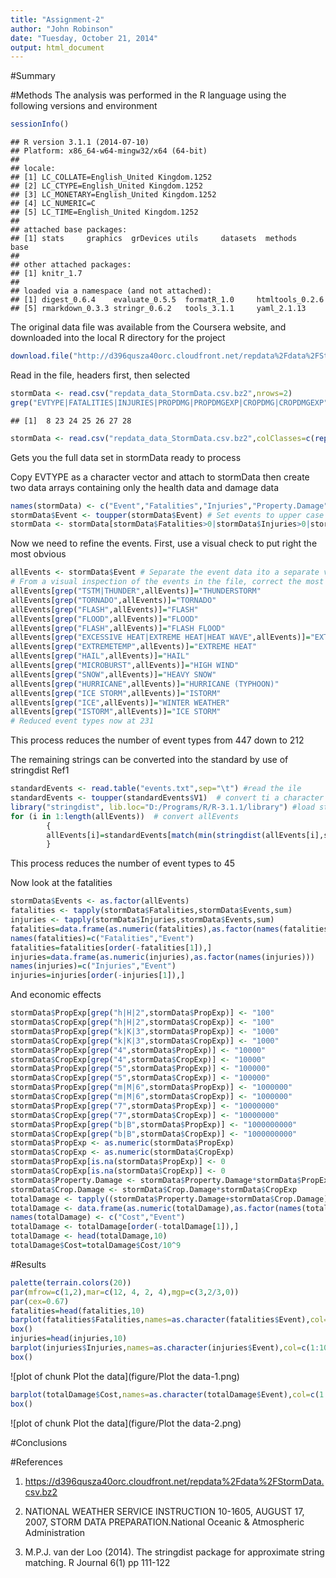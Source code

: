 ```yaml
---
title: "Assignment-2"
author: "John Robinson"
date: "Tuesday, October 21, 2014"
output: html_document
---
```

#Summary

#Methods
The analysis was performed in the R language using the following versions and environment 

```r
sessionInfo()
```

```
## R version 3.1.1 (2014-07-10)
## Platform: x86_64-w64-mingw32/x64 (64-bit)
## 
## locale:
## [1] LC_COLLATE=English_United Kingdom.1252 
## [2] LC_CTYPE=English_United Kingdom.1252   
## [3] LC_MONETARY=English_United Kingdom.1252
## [4] LC_NUMERIC=C                           
## [5] LC_TIME=English_United Kingdom.1252    
## 
## attached base packages:
## [1] stats     graphics  grDevices utils     datasets  methods   base     
## 
## other attached packages:
## [1] knitr_1.7
## 
## loaded via a namespace (and not attached):
## [1] digest_0.6.4    evaluate_0.5.5  formatR_1.0     htmltools_0.2.6
## [5] rmarkdown_0.3.3 stringr_0.6.2   tools_3.1.1     yaml_2.1.13
```

The original data file was available from the Coursera website, and downloaded into the local R directory for the project

```r
download.file("http://d396qusza40orc.cloudfront.net/repdata%2Fdata%2FStormData.csv.bz2","repdata_data_StormData.csv.bz2")
```

Read in the file, headers first, then selected

```r
stormData <- read.csv("repdata_data_StormData.csv.bz2",nrows=2)
grep("EVTYPE|FATALITIES|INJURIES|PROPDMG|PROPDMGEXP|CROPDMG|CROPDMGEXP",names(stormData))
```

```
## [1]  8 23 24 25 26 27 28
```



```r
stormData <- read.csv("repdata_data_StormData.csv.bz2",colClasses=c(rep("NULL",7),"character",rep("NULL",14),rep("numeric",3),"character","numeric","character",rep("NULL",9)))
```

Gets you the full data set in stormData ready to process

Copy EVTYPE as a character vector and attach to stormData then create two data arrays containing only the health data and damage data


```r
names(stormData) <- c("Event","Fatalities","Injuries","Property.Damage","PropExp","Crop.Damage","CropExp") # Rename columns 
stormData$Event <- toupper(stormData$Event) # Set events to upper case
stormData <- stormData[stormData$Fatalities>0|stormData$Injuries>0|stormData$Property.Damage>0|stormData$Crop.Damage>0,] #Select only cases with Fatality.Injury or Damage
```


Now we need to refine the events. First, use a visual check to put right the most obvious


```r
allEvents <- stormData$Event # Separate the event data ito a separate variable for ease of reading
# From a visual inspection of the events in the file, correct the most obvious to the standard
allEvents[grep("TSTM|THUNDER",allEvents)]="THUNDERSTORM"
allEvents[grep("TORNADO",allEvents)]="TORNADO"
allEvents[grep("FLASH",allEvents)]="FLASH"
allEvents[grep("FLOOD",allEvents)]="FLOOD"
allEvents[grep("FLASH",allEvents)]="FLASH FLOOD"
allEvents[grep("EXCESSIVE HEAT|EXTREME HEAT|HEAT WAVE",allEvents)]="EXTREMETEMP"
allEvents[grep("EXTREMETEMP",allEvents)]="EXTREME HEAT"
allEvents[grep("HAIL",allEvents)]="HAIL"
allEvents[grep("MICROBURST",allEvents)]="HIGH WIND"
allEvents[grep("SNOW",allEvents)]="HEAVY SNOW"
allEvents[grep("HURRICANE",allEvents)]="HURRICANE (TYPHOON)"
allEvents[grep("ICE STORM",allEvents)]="ISTORM"
allEvents[grep("ICE",allEvents)]="WINTER WEATHER"
allEvents[grep("ISTORM",allEvents)]="ICE STORM"
# Reduced event types now at 231
```
This process reduces the number of event types from 447 down to 212


The remaining strings can be converted into the standard by use of stringdist Ref1


```r
standardEvents <- read.table("events.txt",sep="\t") #read the ile
standardEvents <- toupper(standardEvents$V1)  # convert ti a character array
library("stringdist", lib.loc="D:/Programs/R/R-3.1.1/library") #load stringdist
for (i in 1:length(allEvents))  # convert allEvents 
        {
        allEvents[i]=standardEvents[match(min(stringdist(allEvents[i],standardEvents)),stringdist(allEvents[i],standardEvents))]
        }
```

This process reduces the number of event types to 45

Now look at the fatalities


```r
stormData$Events <- as.factor(allEvents)
fatalities <- tapply(stormData$Fatalities,stormData$Events,sum)
injuries <- tapply(stormData$Injuries,stormData$Events,sum)
fatalities=data.frame(as.numeric(fatalities),as.factor(names(fatalities)))
names(fatalities)=c("Fatalities","Event")
fatalities=fatalities[order(-fatalities[1]),]
injuries=data.frame(as.numeric(injuries),as.factor(names(injuries)))
names(injuries)=c("Injuries","Event")
injuries=injuries[order(-injuries[1]),]
```

And economic effects


```r
stormData$PropExp[grep("h|H|2",stormData$PropExp)] <- "100"
stormData$CropExp[grep("h|H|2",stormData$CropExp)] <- "100"
stormData$PropExp[grep("k|K|3",stormData$PropExp)] <- "1000"
stormData$CropExp[grep("k|K|3",stormData$CropExp)] <- "1000"
stormData$PropExp[grep("4",stormData$PropExp)] <- "10000"
stormData$CropExp[grep("4",stormData$CropExp)] <- "10000"
stormData$PropExp[grep("5",stormData$PropExp)] <- "100000"
stormData$CropExp[grep("5",stormData$CropExp)] <- "100000"
stormData$PropExp[grep("m|M|6",stormData$PropExp)] <- "1000000"
stormData$CropExp[grep("m|M|6",stormData$CropExp)] <- "1000000"
stormData$PropExp[grep("7",stormData$PropExp)] <- "10000000"
stormData$CropExp[grep("7",stormData$CropExp)] <- "10000000"
stormData$PropExp[grep("b|B",stormData$PropExp)] <- "1000000000"
stormData$CropExp[grep("b|B",stormData$CropExp)] <- "1000000000"
stormData$PropExp <- as.numeric(stormData$PropExp)
stormData$CropExp <- as.numeric(stormData$CropExp)
stormData$PropExp[is.na(stormData$PropExp)] <- 0
stormData$CropExp[is.na(stormData$CropExp)] <- 0
stormData$Property.Damage <- stormData$Property.Damage*stormData$PropExp
stormData$Crop.Damage <- stormData$Crop.Damage*stormData$CropExp
totalDamage <- tapply((stormData$Property.Damage+stormData$Crop.Damage),stormData$Events,sum)
totalDamage <- data.frame(as.numeric(totalDamage),as.factor(names(totalDamage)))
names(totalDamage) <- c("Cost","Event")
totalDamage <- totalDamage[order(-totalDamage[1]),]
totalDamage <- head(totalDamage,10)
totalDamage$Cost=totalDamage$Cost/10^9
```



#Results


```r
palette(terrain.colors(20))
par(mfrow=c(1,2),mar=c(12, 4, 2, 4),mgp=c(3,2/3,0))
par(cex=0.67)
fatalities=head(fatalities,10)
barplot(fatalities$Fatalities,names=as.character(fatalities$Event),col=c(1:10),las=2,width=1,main="Most common cause of fatality",ylab="Fatalities")
box()
injuries=head(injuries,10)
barplot(injuries$Injuries,names=as.character(injuries$Event),col=c(1:10),las=2,width=1,main="Most common cause of injury",ylab="Injuries")
box()
```

![plot of chunk Plot the data](figure/Plot the data-1.png) 

```r
barplot(totalDamage$Cost,names=as.character(totalDamage$Event),col=c(1:10),las=2,width=1,main="Most common cause of damage",ylab="Damage in billion $")
box()
```

![plot of chunk Plot the data](figure/Plot the data-2.png) 




#Conclusions


#References
1. https://d396qusza40orc.cloudfront.net/repdata%2Fdata%2FStormData.csv.bz2

2. NATIONAL WEATHER SERVICE INSTRUCTION 10-1605, AUGUST 17, 2007, STORM DATA PREPARATION.National Oceanic & Atmospheric Administration

3. M.P.J. van der Loo (2014). The stringdist package for approximate string matching. R Journal 6(1) pp 111-122

